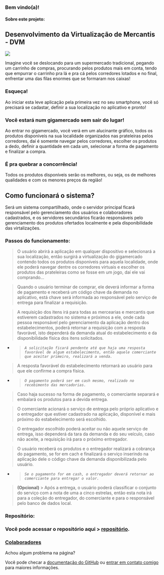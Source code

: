 ### Bem vindo(a)!

#### Sobre este projeto:

## Desenvolvimento da Virtualização de Mercantis - DVM

![](https://tecnologiasemsegredos.files.wordpress.com/2011/01/virtualizacao.png)

Imagine você se deslocando para um supermercado tradicional, pegando um carrinho de compras, procurando pelos produtos mais em conta, tendo que empurrar o carrinho pra lá e pra cá pelos corredores lotados e no final, enfrentar uma das filas enormes que se formaram nos caixas!

### Esqueça!

Ao iniciar esta leve aplicação pela primeira vez no seu smartphone, você só precisará se cadastar, definir a sua localização no aplicativo e pronto!

### Você estará num gigamercado sem sair do lugar!

Ao entrar no gigamercado, você verá em um alucinante gráfico, todos os produtos disponíveis na sua localidade organizados nas prateleiras pelos corredores, daí é somente navegar pelos corredores, escolher os produtos a dedo, definir a quantidade em cada um, selecionar a forma de pagamento e finalizar a compra.

### É pra quebrar a concorrência!

Todos os produtos disponíveis serão os melhores, ou seja, os de melhores qualidades e com os menores preços da região!

## Como funcionará o sistema?
Será um sistema compartilhado, onde o servidor principal ficará responsável pelo gerenciamento dos usuários e colaboradores cadastrados, e os servidores secundários ficarão responsáveis pelo gerenciamento dos produtos ofertados localmente e pela disponibilidade das virtalizações.

### **Passos do funcionamento:**

> O usuário abrirá a aplicação em qualquer dispositivo e selecionará a sua localização, então surgirá a virtualização do gigamercado contendo todos os produtos disponíveis para aquela localidade, onde ele poderá navegar dentre os corredores virtuais e escolher os produtos das prateleiras como se fosse em um jogo, daí ele vai comprando...

> Quando o usuário terminar de comprar, ele deverá informar a forma de pagamento e receberá um código chave da demanda no aplicativo, está chave será informada ao responsável pelo serviço de entrega para finalizar a requisição.

> A requisição dos itens irá para todas as mercearias e mercantis que estiverem cadastrados no sistema e próximos a ele, onde cada pessoa responsável pelo gerenciamento da aplicação dentro dos estabelecimentos, poderá retornar a requisição com a resposta favorável, isto dependerá da demanda atual do estabelecimento e da disponibilidade física dos itens solicitados.

- >_``A solicitação ficará pendente até que haja uma resposta favorável de algum estabelecimento, então aquele comerciante que aceitar primeiro, realizará a venda.``_

> A resposta favorável do estabelecimento retornará ao usuário para que ele confirme a compra física.


- >_``O pagamento poderá ser em cash mesmo, realizado no recebimento das mercadorias.``_

> Caso haja sucesso na forma de pagamento, o comerciante separará e embalará os produtos para a devida entrega.

> O comerciante acionará o serviço de entrega pelo próprio aplicativo e o entregador que estiver cadastrado na aplicação, disponível e mais próximo do estabelecimento será escolhido.

> O entregador escolhido poderá aceitar ou não aquele serviço de entrega, isso dependerá da tara da demanda e do seu veículo, caso não aceite, a requisição irá para o próximo entregador.

> O usuário receberá os produtos e o entregador realizará a cobrança do pagamento, se for em cach e finalizará o serviço inserindo na aplicação dele o código chave da demanda disponibilizada pelo usuário.

- >_``Se o pagamento for em cash, o entregador deverá retornar ao comerciante para entregar o valor.``_

> **(Opcional)** >
Após a entrega, o usuário poderá classificar o conjunto do serviço com a nota de uma a cinco estrelas, então esta nota irá para a coleção do entregador, do comerciante e para o responsável pelo banco de dados local.


### **Repositório:**
### Você pode acessar o repositório aqui > [repositório](https://github.com/csviana/DVM).

### **[Colaboradores](https://github.com/csviana/DVM/settings/collaboration)**

Achou algum problema na página?

Você pode checar a [documentação do GitHub](https://help.github.com/categories/github-pages-basics/) ou [entrar em contato comigo](https://www.facebook.com/cleirton.viana) para maiores informações.
